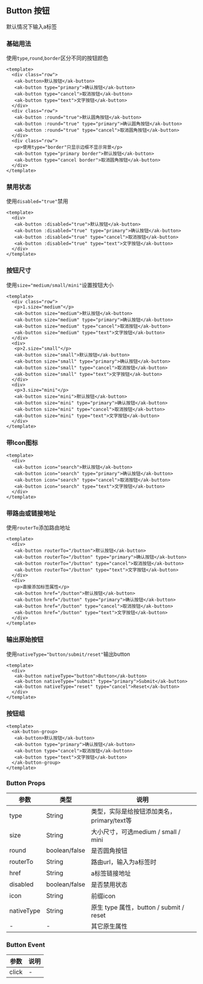 ## Button 按钮

默认情况下输入a标签

### 基础用法

使用`type`,`round`,`border`区分不同的按钮颜色

```vue demo
<template>
  <div class="row">
   <ak-button>默认按钮</ak-button>
   <ak-button type="primary">确认按钮</ak-button>
   <ak-button type="cancel">取消按钮</ak-button>
   <ak-button type="text">文字按钮</ak-button>
  </div>
  <div class="row">
   <ak-button :round="true">默认圆角按钮</ak-button>
   <ak-button :round="true" type="primary">确认圆角按钮</ak-button>
   <ak-button :round="true" type="cancel">取消圆角按钮</ak-button>
  </div>
  <div class="row">
   <p>使用type="border"只显示边框不显示背景</p>
   <ak-button type="primary border">默认按钮</ak-button>
   <ak-button type="cancel border">取消圆角按钮</ak-button>
  </div> 
</template>
```

### 禁用状态
使用`disabled="true"`禁用
```vue demo
<template>
  <div>
   <ak-button :disabled="true">默认按钮</ak-button>
   <ak-button :disabled="true" type="primary">确认按钮</ak-button>
   <ak-button :disabled="true" type="cancel">取消按钮</ak-button>
   <ak-button :disabled="true" type="text">文字按钮</ak-button>
  </div>
</template>
```

### 按钮尺寸

使用`size="medium/small/mini"`设置按钮大小

```vue demo
<template>
  <div class="row">
   <p>1.size="medium"</p>
   <ak-button size="medium">默认按钮</ak-button>
   <ak-button size="medium" type="primary">确认按钮</ak-button>
   <ak-button size="medium" type="cancel">取消按钮</ak-button>
   <ak-button size="medium" type="text">文字按钮</ak-button>
  </div>
  <div>
   <p>2.size="small"</p>
   <ak-button size="small">默认按钮</ak-button>
   <ak-button size="small" type="primary">确认按钮</ak-button>
   <ak-button size="small" type="cancel">取消按钮</ak-button>
   <ak-button size="small" type="text">文字按钮</ak-button>
  </div>
  <div>
   <p>3.size="mini"</p>
   <ak-button size="mini">默认按钮</ak-button>
   <ak-button size="mini" type="primary">确认按钮</ak-button>
   <ak-button size="mini" type="cancel">取消按钮</ak-button>
   <ak-button size="mini" type="text">文字按钮</ak-button>
  </div>  
</template>
```

### 带Icon图标
```vue demo
<template>
  <div>
   <ak-button icon="search">默认按钮</ak-button>
   <ak-button icon="search" type="primary">确认按钮</ak-button>
   <ak-button icon="search" type="cancel">取消按钮</ak-button>
   <ak-button icon="search" type="text">文字按钮</ak-button>
  </div> 
</template>
```

### 带路由或链接地址
使用`routerTo`添加路由地址
```vue demo
<template>
  <div>
   <ak-button routerTo="/button">默认按钮</ak-button>
   <ak-button routerTo="/button" type="primary">确认按钮</ak-button>
   <ak-button routerTo="/button" type="cancel">取消按钮</ak-button>
   <ak-button routerTo="/button" type="text">文字按钮</ak-button>
  </div>
  <div>
   <p>直接添加标签属性</p>
   <ak-button href="/button">默认按钮</ak-button>
   <ak-button href="/button" type="primary">确认按钮</ak-button>
   <ak-button href="/button" type="cancel">取消按钮</ak-button>
   <ak-button href="/button" type="text">文字按钮</ak-button>
  </div>    
</template>
```

### 输出原始按钮
使用`nativeType="button/submit/reset"`输出button
```vue demo
<template>
  <div>
   <ak-button nativeType="button">Button</ak-button>
   <ak-button nativeType="submit" type="primary">Submit</ak-button>
   <ak-button nativeType="reset" type="cancel">Reset</ak-button>
  </div> 
</template>
```

### 按钮组
```vue demo
<template>
  <ak-button-group>
   <ak-button>默认按钮</ak-button>
   <ak-button type="primary">确认按钮</ak-button>
   <ak-button type="cancel">取消按钮</ak-button>
   <ak-button type="text">文字按钮</ak-button>
  </ak-button-group> 
</template>
```

### Button Props
| 参数      | 类型          | 说明   |
|----------|--------------|--------|
|type      |String        |类型，实际是给按钮添加类名，primary/text等|
|size      |String        |大小尺寸，可选medium / small / mini |
|round     |boolean/false |是否圆角按钮|
|routerTo  |String        |路由url，输入为a标签时|
|href      |String        |a标签链接地址|
|disabled  |boolean/false |是否禁用状态|
|icon      |String        |前缀icon|
|nativeType|String        |原生 type 属性，button / submit / reset|
|-         | -            |其它原生属性|

### Button Event
|参数|说明|
|-|-|
|click          | -|
